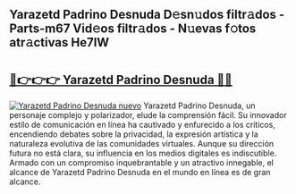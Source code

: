 ## Yarazetd Padrino Desnuda D𝚎sn𝚞dos filtr𝚊dos - Parts-m67 Vid𝚎os filtr𝚊dos - N𝚞evas f𝚘tos atr𝚊ctivas He7IW

# <h2><a href="http://mb0abg.tromn.icu/?c=Yarazetd+Padrino+Desnuda">🔗👉👉👉 Yarazetd Padrino Desnuda 🔗🔗</a></h2>

[![Yarazetd Padrino Desnuda nuevo](https://i.imgur.com/pEAQMta.gif)](http://mb0abg.tromn.icu/?c=Yarazetd+Padrino+Desnuda)
Yarazetd Padrino Desnuda, un personaje complejo y polarizador, elude la comprensión fácil. Su innovador estilo de comunicación en línea ha cautivado y enfurecido a los críticos, encendiendo debates sobre la privacidad, la expresión artística y la naturaleza evolutiva de las comunidades virtuales. Aunque su dirección futura no está clara, su influencia en los medios digitales es indiscutible. Armado con un compromiso inquebrantable y un atractivo innegable, el alcance de Yarazetd Padrino Desnuda en el mundo en línea es de gran alcance.
